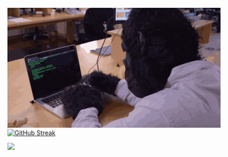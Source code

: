 ![Cover Gif](https://github.com/ahmedyounes/ahmedyounes/blob/0476277761841edc077368a324d5b7e1bc42dac0/codemonkey.gif)
<br />
[![GitHub Streak](https://github-readme-streak-stats.herokuapp.com/?user=ahmedyounes)](https://git.io/streak-stats)

![](https://komarev.com/ghpvc/?username=ahmedyounes)
<!--
**ahmedyounes/ahmedyounes** is a ✨ _special_ ✨ repository because its `README.md` (this file) appears on your GitHub profile.

Here are some ideas to get you started:

- 🔭 I’m currently working on ...
- 🌱 I’m currently learning ...
- 👯 I’m looking to collaborate on ...
- 🤔 I’m looking for help with ...
- 💬 Ask me about ...
- 📫 How to reach me: ...
- 😄 Pronouns: ...
- ⚡ Fun fact: ...
-->
